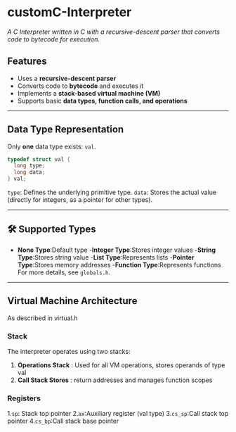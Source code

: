 # customC-Interpreter 
*A C Interpreter written in C with a recursive-descent parser that converts code to bytecode for execution.*

## Features  
- Uses a **recursive-descent parser**  
- Converts code to **bytecode** and executes it  
- Implements a **stack-based virtual machine (VM)**  
- Supports basic **data types, function calls, and operations**  

---

## Data Type Representation  

Only **one** data type exists: `val`.  

```c
typedef struct val {
  long type;
  long data;
} val;
 ```
`type`: Defines the underlying primitive type.
`data`: Stores the actual value (directly for integers, as a pointer for other types).

---

## 🛠️ Supported Types
-	**None Type**:Default type
-**Integer Type**:Stores integer values
-**String Type**:Stores string value
-**List Type**:Represents lists
-**Pointer Type**:Stores memory addresses
-**Function Type**:Represents functions
For more details, see `globals.h`.

---


## Virtual Machine Architecture
As described in virtual.h
### Stack
The interpreter operates using two stacks:

1. **Operations Stack**	:  Used for all VM operations, stores operands of type val
2. **Call Stack	Stores** : return addresses and manages function scopes

### Registers
1.`sp`: Stack top pointer
2.`ax`:Auxiliary register (val type)
3.`cs_sp`:Call stack top pointer
4.`cs_bp`:Call stack base pointer
